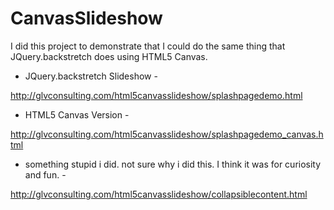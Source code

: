 CanvasSlideshow
===============

I did this project to demonstrate that I could do the same thing that JQuery.backstretch does using HTML5 Canvas.


- JQuery.backstretch Slideshow - 

http://glvconsulting.com/html5canvasslideshow/splashpagedemo.html



- HTML5 Canvas Version - 

http://glvconsulting.com/html5canvasslideshow/splashpagedemo_canvas.html




- something stupid i did.  not sure why i did this.  I think it was for curiosity and fun. - 

http://glvconsulting.com/html5canvasslideshow/collapsiblecontent.html
